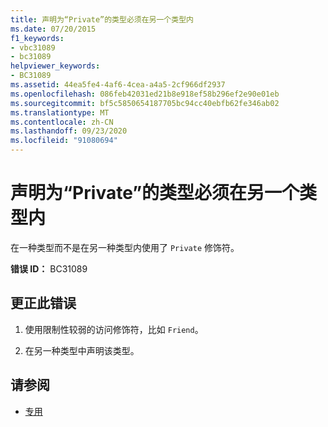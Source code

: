 ```yaml
---
title: 声明为“Private”的类型必须在另一个类型内
ms.date: 07/20/2015
f1_keywords:
- vbc31089
- bc31089
helpviewer_keywords:
- BC31089
ms.assetid: 44ea5fe4-4af6-4cea-a4a5-2cf966df2937
ms.openlocfilehash: 086feb42031ed21b8e918ef58b296ef2e90e01eb
ms.sourcegitcommit: bf5c5850654187705bc94cc40ebfb62fe346ab02
ms.translationtype: MT
ms.contentlocale: zh-CN
ms.lasthandoff: 09/23/2020
ms.locfileid: "91080694"
---
```

# <a name="types-declared-private-must-be-inside-another-type"></a>声明为“Private”的类型必须在另一个类型内

在一种类型而不是在另一种类型内使用了 `Private` 修饰符。  
  
 **错误 ID：** BC31089  
  
## <a name="to-correct-this-error"></a>更正此错误  
  
1. 使用限制性较弱的访问修饰符，比如 `Friend`。  
  
2. 在另一种类型中声明该类型。  
  
## <a name="see-also"></a>请参阅

- [专用](../language-reference/modifiers/private.md)
